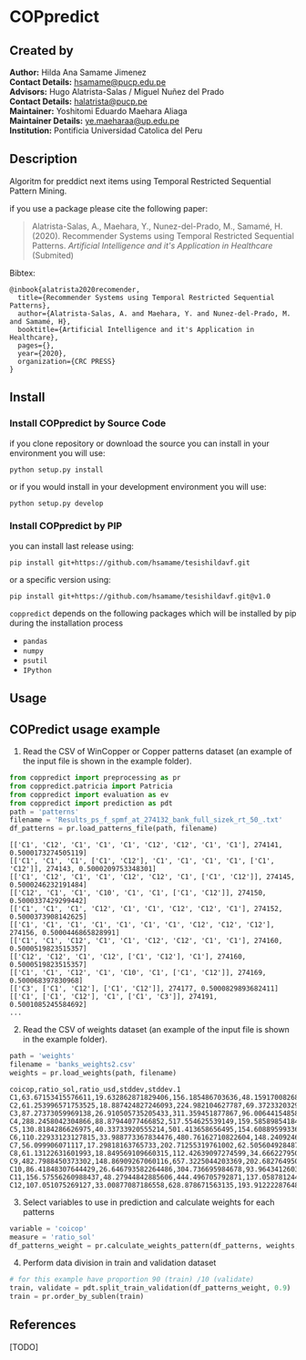 # COPpredict

## Created by
**Author:** Hilda Ana Samame Jimenez <br />
**Contact Details:** hsamame@pucp.edu.pe <br />
**Advisors:** Hugo Alatrista-Salas / Miguel Nuñez del Prado <br />
**Contact Details:** halatrista@pucp.pe <br />
**Maintainer:** Yoshitomi Eduardo Maehara Aliaga <br />
**Maintainer Details:** ye.maeharaa@up.edu.pe <br />
**Institution:** Pontificia Universidad Catolica del Peru
<br />

## Description
Algoritm for preddict next items using Temporal Restricted Sequential Pattern Mining. 

if you use a package please cite the following paper:

> Alatrista-Salas, A., Maehara, Y., Nunez-del-Prado, M., Samamé, H.(2020). Recommender Systems using Temporal Restricted Sequential Patterns. *Artificial Intelligence and it's Application in Healthcare* (Submited)
<!---[[link]](https://link.springer.com/chapter/10.1007/978-3-030-57524-3_20)--->

Bibtex:
```
@inbook{alatrista2020recomender,
  title={Recommender Systems using Temporal Restricted Sequential Patterns},
  author={Alatrista-Salas, A. and Maehara, Y. and Nunez-del-Prado, M. and Samamé, H},
  booktitle={Artificial Intelligence and it's Application in Healthcare},
  pages={},
  year={2020},
  organization={CRC PRESS}
}
```

## Install
### Install COPpredict by Source Code
if you clone repository or download the source you can install in your environment you will use:
```
python setup.py install
```
or if you would install in your development environment you will use:
```
python setup.py develop
```
### Install COPpredict by PIP
you can install last release using:
```
pip install git+https://github.com/hsamame/tesishildavf.git
```
or a specific version using:
```
pip install git+https://github.com/hsamame/tesishildavf.git@v1.0
```

``coppredict`` depends on the following packages which will be installed by pip during the installation process
- ``pandas``
- ``numpy``
- ``psutil``
- ``IPython``

## Usage
## COPredict usage example
1. Read the CSV of WinCopper or Copper patterns dataset (an example of the input file is shown in the example folder). 
```python
from coppredict import preprocessing as pr
from coppredict.patricia import Patricia
from coppredict import evaluation as ev
from coppredict import prediction as pdt
path = 'patterns'
filename = 'Results_ps_f_spmf_at_274132_bank_full_sizek_rt_50_.txt'
df_patterns = pr.load_patterns_file(path, filename)
```
```
[['C1', 'C12', 'C1', 'C1', 'C1', 'C12', 'C12', 'C1', 'C1'], 274141, 0.5000173274505119]
[['C1', 'C1', 'C1', ['C1', 'C12'], 'C1', 'C1', 'C1', 'C1', ['C1', 'C12']], 274143, 0.5000209753348301]
[['C1', 'C12', 'C1', 'C1', 'C12', 'C12', 'C1', ['C1', 'C12']], 274145, 0.5000246232191484]
[['C12', 'C1', 'C1', 'C10', 'C1', 'C1', ['C1', 'C12']], 274150, 0.5000337429299442]
[['C1', 'C1', 'C1', 'C12', 'C1', 'C1', 'C12', 'C12', 'C1'], 274152, 0.5000373908142625]
[['C1', 'C1', 'C1', 'C1', 'C1', 'C1', 'C1', 'C12', 'C12', 'C12'], 274156, 0.5000446865828991]
[['C1', 'C1', 'C12', 'C1', 'C1', 'C12', 'C12', 'C1', 'C1'], 274160, 0.5000519823515357]
[['C12', 'C12', 'C1', 'C12', ['C1', 'C12'], 'C1'], 274160, 0.5000519823515357]
[['C1', 'C1', 'C12', 'C1', 'C10', 'C1', ['C1', 'C12']], 274169, 0.500068397830968]
[['C3', ['C1', 'C12'], ['C1', 'C12']], 274177, 0.5000829893682411]
[['C1', ['C1', 'C12'], 'C1', ['C1', 'C3']], 274191, 0.5001085245584692]
...
```
2. Read the CSV of weights dataset (an example of the input file is shown in the example folder).
```python
path = 'weights'
filename = 'banks_weights2.csv'
weights = pr.load_weights(path, filename)
```
```
coicop,ratio_sol,ratio_usd,stddev,stddev.1
C1,63.67153415576611,19.632862871829406,156.185486703636,48.159170082683296
C2,61.253996571753525,18.887424827246093,224.982104627787,69.37233203291579
C3,87.27373059969138,26.910505735205433,311.359451877867,96.00644154858959
C4,288.2458042304866,88.87944077466852,517.554625539149,159.585898541847
C5,130.8184286626975,40.33733920555214,501.413658656495,154.608895993367
C6,110.22933123127815,33.988773367834476,480.76162710822604,148.240924671703
C7,56.099906071117,17.29818163765733,202.71255319761002,62.505604928487394
C8,61.13122631601993,18.849569109660315,112.42639097274599,34.666227950881
C9,482.7988450373302,148.86909267060116,657.3225044203369,202.682764950913
C10,86.41848307644429,26.646793582264486,304.736695984678,93.96434126036421
C11,156.57556260988437,48.27944842885606,444.496705792871,137.058781244502
C12,107.051075269127,33.00877087186558,628.878671563135,193.912222876487
```

3. Select variables to use in prediction and calculate weights for each patterns
```python
variable = 'coicop'
measure = 'ratio_sol'
df_patterns_weight = pr.calculate_weights_pattern(df_patterns, weights, variable, measure)
```

4. Perform data division in train and validation dataset
```python
# for this example have proportion 90 (train) /10 (validate)
train, validate = pdt.split_train_validation(df_patterns_weight, 0.9)
train = pr.order_by_sublen(train)

```

## References
[TODO]
